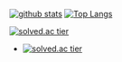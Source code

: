 [![github stats](https://github-readme-stats.vercel.app/api?username=d-h-k)](https://github.com/d-h-k/github-readme-stats)   [![Top Langs](https://github-readme-stats.vercel.app/api/top-langs/?username=d-h-k)](https://github.com/d-h-k/github-readme-stats)


[![solved.ac tier](http://mazassumnida.wtf/api/generate_badge?boj=kdog1503)](https://solved.ac/kdog1503)
- [![solved.ac tier](http://mazassumnida.wtf/api/generate_badge?boj=kdog1503)](https://solved.ac/kdog1503)
